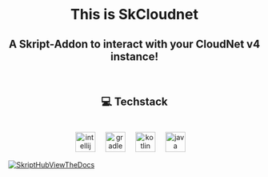 <br clear="both">

<h1 align="center">This is SkCloudnet</h2>
<h2 align="center">A Skript-Addon to interact with your CloudNet v4 instance!</h2>

<br clear="both">

<h2 align="center">💻 Techstack</h2>

###

<br clear="both">

<div align="center">
  <img src="https://cdn.jsdelivr.net/gh/devicons/devicon/icons/intellij/intellij-original.svg" height="40" alt="intellij logo"  />
  <img width="12" />
  <img src="https://cdn.simpleicons.org/gradle/02303A" height="40" alt="gradle logo"  />
  <img width="12" />
  <img src="https://cdn.jsdelivr.net/gh/devicons/devicon/icons/kotlin/kotlin-original.svg" height="40" alt="kotlin logo"  />
  <img width="12" />
  <img src="https://cdn.jsdelivr.net/gh/devicons/devicon/icons/java/java-original.svg" height="40" alt="java logo"  />
  <img width="12" />
</div>

[![SkriptHubViewTheDocs](http://skripthub.net/static/addon/ViewTheDocsButton.png)](http://skripthub.net/docs/?addon=SkCloudnet)
